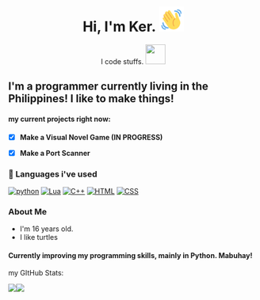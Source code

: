 <h1 align="center"> Hi, I'm Ker.  <img src="wave-hello.gif" width="50" height="50"> </h1>

<p align="center"> I code stuffs. <img src="chika-happy.gif" width="40" height="40"></p>

<h2>I'm a programmer currently living in the Philippines! I like to make things!</h2>
<h4>my current projects right now:<h4>
  
- [x] Make a Visual Novel Game (IN PROGRESS)
- [x] Make a Port Scanner
  
  <p></p>
  
### 🚀 Languages i've used
  
[![python](https://img.shields.io/badge/Python-14354C?style=for-the-badge&logo=python&logoColor=white)](https://python.org) [![Lua](https://img.shields.io/badge/Lua-2C2D72?style=for-the-badge&logo=lua&logoColor=white)](https://www.lua.org/) [![C++](https://img.shields.io/badge/C%2B%2B-00599C?style=for-the-badge&logo=c%2B%2B&logoColor=white)](https://isocpp.org/) [![HTML](https://img.shields.io/badge/HTML5-E34F26?style=for-the-badge&logo=html5&logoColor=white)](https://html.com/) [![CSS](https://img.shields.io/badge/CSS3-1572B6?style=for-the-badge&logo=css3&logoColor=white)](https://www.youtube.com/watch?v=dQw4w9WgXcQ)

### About Me
  
- I'm 16 years old.
- I like turtles

  
<h4> Currently improving my programming skills, mainly in Python. Mabuhay!</h4>
<p>my GItHub Stats:</p>
<p><img align="left" src=https://github-readme-stats.vercel.app/api/top-langs?username=kerthegreat&show_icons=true&locale=en&layout=compact" </p>
<p align="left"> <img src="https://github-readme-stats.vercel.app/api?username=kerthegreat&show_icons=true&theme=dark" </p>
